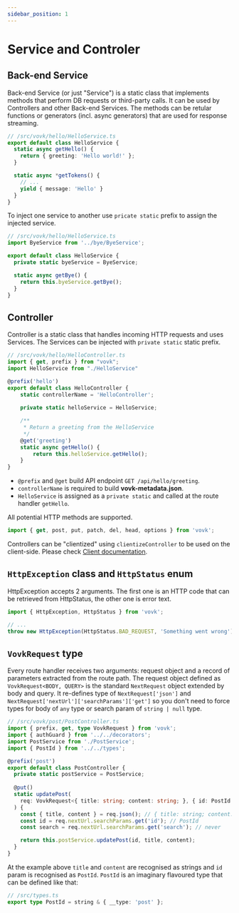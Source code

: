 ```yaml
---
sidebar_position: 1
---
```


# Service and Controler

## Back-end Service 

Back-end Service (or just "Service") is a static class that implements methods that perform DB requests or third-party calls. It can be used by Controllers and other Back-end Services. The methods can be retular functions or generators (incl. async generators) that are used for response streaming.


```ts
// /src/vovk/hello/HelloService.ts
export default class HelloService {
  static async getHello() {
    return { greeting: 'Hello world!' };
  }

  static async *getTokens() {
    // ...
    yield { message: 'Hello' }
  }
}
```

To inject one service to another use `pricate static` prefix to assign the injected service.


```ts
// /src/vovk/hello/HelloService.ts
import ByeService from '../bye/ByeService';

export default class HelloService {
  private static byeService = ByeService;

  static async getBye() {
    return this.byeService.getBye();
  }
}
```

## Controller

Controller is a static class that handles incoming HTTP requests and uses Services. The Services can be injected with `private static` static prefix.

```ts
// /src/vovk/hello/HelloController.ts
import { get, prefix } from "vovk";
import HelloService from "./HelloService"

@prefix('hello')
export default class HelloController {
    static controllerName = 'HelloController';
    
    private static helloService = HelloService;

    /**
     * Return a greeting from the HelloService
     */
    @get('greeting')
    static async getHello() {
        return this.helloService.getHello();
    }
}
```

- `@prefix` and `@get` build API endpoint `GET /api/hello/greeting`.
- `controllerName` is required to build **vovk-metadata.json**.
- `HelloService` is assigned as a `private static` and called at the route handler `getHello`.

All potential HTTP methods are supported.

```ts
import { get, post, put, patch, del, head, options } from 'vovk';
```

Controllers can be "clientized" using `clientizeController` to be used on the client-side. Please check [Client documentation](./client).

## `HttpException` class and `HttpStatus` enum

HttpException accepts 2 arguments. The first one is an HTTP code that can be retrieved from HttpStatus, the other one is error text.
```ts
import { HttpException, HttpStatus } from 'vovk';

// ...
throw new HttpException(HttpStatus.BAD_REQUEST, 'Something went wrong');
```

## `VovkRequest` type

Every route handler receives two arguments: request object and a record of parameters extracted from the route path. The request object defined as `VovkRequest<BODY, QUERY>` is the standard `NextRequest` object extended by body and query. It re-defines type of `NextRequest['json']` and `NextRequest['nextUrl']['searchParams']['get']` so you don't need to force types for body of `any` type or search param of `string | null` type.

```ts
// /src/vovk/post/PostController.ts
import { prefix, get, type VovkRequest } from 'vovk';
import { authGuard } from '../../decorators';
import PostService from './PostService';
import { PostId } from '../../types';

@prefix('post')
export default class PostController {
  private static postService = PostService;
  
  @put()
  static updatePost(
    req: VovkRequest<{ title: string; content: string; }, { id: PostId }>, 
  ) {
    const { title, content } = req.json(); // { title: string; content: string; }
    const id = req.nextUrl.searchParams.get('id'); // PostId
    const search = req.nextUrl.searchParams.get('search'); // never

    return this.postService.updatePost(id, title, content);
  }
}
```

At the example above `title` and `content` are recognised as strings and `id` param is recognised as `PostId`. `PostId` is an imaginary flavoured type that can be defined like that:

```ts
// /src/types.ts
export type PostId = string & { __type: 'post' };
```